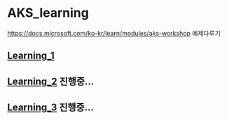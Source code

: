 # AKS_learning
https://docs.microsoft.com/ko-kr/learn/modules/aks-workshop 예제다루기

## [Learning_1](Learning_1.md)
## [Learning_2]() 진행중... 
## [Learning_3]() 진행중...
